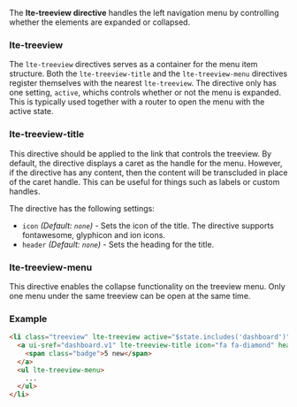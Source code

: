 The **lte-treeview directive** handles the left navigation menu by controlling whether the elements are expanded or collapsed.

### lte-treeview

The `lte-treeview` directives serves as a container for the menu item structure.
Both the `lte-treeview-title` and the `lte-treeview-menu` directives register themselves with the nearest `lte-treeview`.
The directive only has one setting, `active`, whichs controls whether or not the menu is expanded.
This is typically used together with a router to open the menu with the active state.

### lte-treeview-title

This directive should be applied to the link that controls the treeview. By default, the directive displays a caret
as the handle for the menu. However, if the directive has any content, then the content will be transcluded in place
of the caret handle. This can be useful for things such as labels or custom handles.

The directive has the following settings:

* `icon`
  _(Default: `none`)_ -
  Sets the icon of the title. The directive supports fontawesome, glyphicon and ion icons.
* `header`
  _(Default: `none`)_ -
  Sets the heading for the title.

### lte-treeview-menu

This directive enables the collapse functionality on the treeview menu. Only one menu under the same treeview
can be open at the same time.

### Example

```html
<li class="treeview" lte-treeview active="$state.includes('dashboard')">
  <a ui-sref="dashboard.v1" lte-treeview-title icon="fa fa-diamond" header="Dashboard V1">
    <span class="badge">5 new</span>
  </a>
  <ul lte-treeview-menu>
    ...
  </ul>
</li>
```
